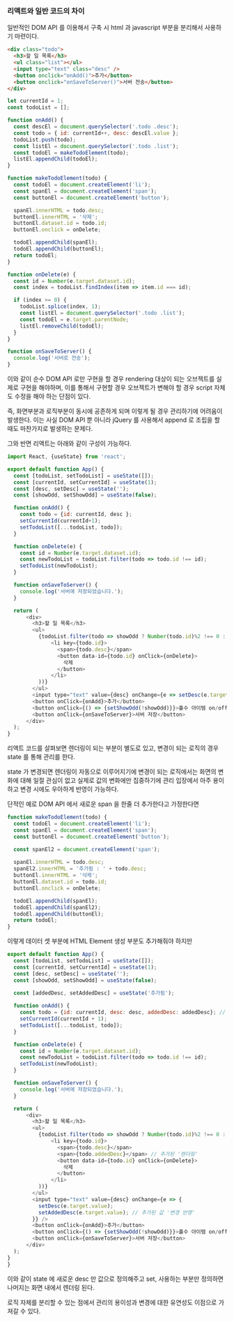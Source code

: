 ### 리액트와 일반 코드의 차이

일반적인 DOM API 를 이용해서 구축 시 html 과 javascript 부분을 분리해서 사용하기 마련이다.

```html
<div class="todo">
  <h3>할 일 목록</h3>
  <ul class="list"></ul>
  <input type="text" class="desc" />
  <button onclick="onAdd()">추가</button>
  <button onclick="onSaveToServer()">서버 전송</button>
</div>
```

```javascript
let currentId = 1;
const todoList = [];

function onAdd() {
  const descEl = document.querySelector('.todo .desc');
  const todo = { id: currentId++, desc: descEl.value };
  todoList.push(todo);
  const listEl = document.querySelector('.todo .list');
  const todoEl = makeTodoElement(todo);
  listEl.appendChild(todoEl);
}

function makeTodoElement(todo) {
  const todoEl = document.createElement('li');
  const spanEl = document.createElement('span');
  const buttonEl = document.createElement('button');

  spanEl.innerHTML = todo.desc;
  buttonEl.innerHTML = '삭제';
  buttonEl.dataset.id = todo.id;
  buttonEl.onclick = onDelete;

  todoEl.appendChild(spanEl);
  todoEl.appendChild(buttonEl);
  return todoEl;
}

function onDelete(e) {
  const id = Number(e.target.dataset.id);
  const index = todoList.findIndex(item => item.id === id);

  if (index >= 0) {
    todoList.splice(index, 1);
    const listEl = document.querySelector('.todo .list');
    const todoEl = e.target.parentNode;
    listEl.removeChild(todoEl);
  }
}

function onSaveToServer() {
  console.log('서버로 전송');
}
```

이와 같이 순수 DOM API 로만 구현을 할 경우 rendering 대상이 되는 오브젝트를 실제로 구현을 해야하며, 이를 통해서 구현할 경우
오브젝트가 변해야 할 경우 script 자체도 수정을 해야 하는 단점이 있다.

즉, 화면부분과 로직부분이 동시에 공존하게 되며 이렇게 될 경우 관리하기에 어려움이 발생한다.
이는 사실 DOM API 뿐 아니라 jQuery 를 사용해서 append 로 조립을 할 때도 마찬가지로 발생하는 문제다.

그와 반면 리액트는 아래와 같이 구성이 가능하다.

```javascript
import React, {useState} from 'react';

export default function App() {
  const [todoList, setTodoList] = useState([]);
  const [currentId, setCurrentId] = useState(1);
  const [desc, setDesc] = useState('');
  const [showOdd, setShowOdd] = useState(false);

  function onAdd() {
    const todo = {id: currentId, desc };
    setCurrentId(currentId+1);
    setTodoList([...todoList, todo]);
  }

  function onDelete(e) {
    const id = Number(e.target.dataset.id);
    const newTodoList = todoList.filter(todo => todo.id !== id);
    setTodoList(newTodoList);
  }

  function onSaveToServer() {
    console.log('서버에 저장되었습니다.');
  }

  return (
      <div>
        <h3>할 일 목록</h3>
        <ul>
          {todoList.filter(todo => showOdd ? Number(todo.id)%2 !== 0 : true).map(todo => (
              <li key={todo.id}>
                <span>{todo.desc}</span>
                <button data-id={todo.id} onClick={onDelete}>
                  삭제
                </button>
              </li>
          ))}
        </ul>
        <input type="text" value={desc} onChange={e => setDesc(e.target.value)} />
        <button onClick={onAdd}>추가</button>
        <button onClick={() => {setShowOdd(!showOdd)}}>홀수 아이템 on/off</button>
        <button onClick={onSaveToServer}>서버 저장</button>
      </div>
  );
}
```

리액트 코드를 살펴보면 렌더링이 되는 부분이 별도로 있고, 변경이 되는 로직의 경우 state 를 통해 관리를 한다.

state 가 변경되면 렌더링이 자동으로 이루어지기에 변경이 되는 로직에서는 화면의 변화에 대해 일절 관심이 없고 실제로 값의 변화에만 집중하기에
관리 입장에서 아주 용이하고 변경 시에도 우아하게 반영이 가능하다.

단적인 예로 DOM API 에서 새로운 span 을 한줄 더 추가한다고 가정한다면

```javascript
function makeTodoElement(todo) {
  const todoEl = document.createElement('li');
  const spanEl = document.createElement('span');
  const buttonEl = document.createElement('button');

  const spanEl2 = document.createElement('span');
  
  spanEl.innerHTML = todo.desc;
  spanEl2.innerHTML = '추가됨 : ' + todo.desc;
  buttonEl.innerHTML = '삭제';
  buttonEl.dataset.id = todo.id;
  buttonEl.onclick = onDelete;

  todoEl.appendChild(spanEl);
  todoEl.appendChild(spanEl2);
  todoEl.appendChild(buttonEl);
  return todoEl;
}
```

이렇게 데이터 셋 부분에 HTML Element 생성 부분도 추가해줘야 하지만

```javascript
export default function App() {
  const [todoList, setTodoList] = useState([]);
  const [currentId, setCurrentId] = useState(1);
  const [desc, setDesc] = useState('');
  const [showOdd, setShowOdd] = useState(false);
  
  const [addedDesc, setAddedDesc] = useState('추가됨');

  function onAdd() {
    const todo = {id: currentId, desc: desc, addedDesc: addedDesc}; // 추가된 '값 변경 로직'
    setCurrentId(currentId + 1);
    setTodoList([...todoList, todo]);
  }

  function onDelete(e) {
    const id = Number(e.target.dataset.id);
    const newTodoList = todoList.filter(todo => todo.id !== id);
    setTodoList(newTodoList);
  }

  function onSaveToServer() {
    console.log('서버에 저장되었습니다.');
  }

  return (
      <div>
        <h3>할 일 목록</h3>
        <ul>
          {todoList.filter(todo => showOdd ? Number(todo.id)%2 !== 0 : true).map(todo => (
              <li key={todo.id}>
                <span>{todo.desc}</span>
                <span>{todo.addedDesc}</span> // 추가된 '렌더링'
                <button data-id={todo.id} onClick={onDelete}>
                  삭제
                </button>
              </li>
          ))}
        </ul>
        <input type="text" value={desc} onChange={e => {
          setDesc(e.target.value);
          setAddedDesc(e.target.value); // 추가된 값 '변경 반영'
        }} />
        <button onClick={onAdd}>추가</button>
        <button onClick={() => {setShowOdd(!showOdd)}}>홀수 아이템 on/off</button>
        <button onClick={onSaveToServer}>서버 저장</button>
      </div>
  );
}
}
```

이와 같이 state 에 새로운 desc 만 값으로 정의해주고 set, 사용하는 부분만 정의하면 나머지는 화면 내에서 렌더링 된다.

로직 자체를 분리할 수 있는 점에서 관리의 용이성과 변경에 대한 유연성도 이점으로 가져갈 수 있다.